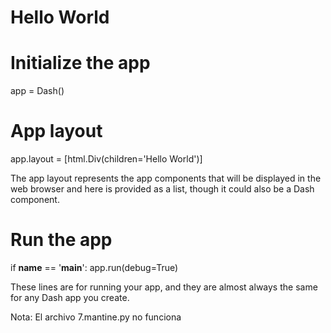# Hello World

# Initialize the app
app = Dash()

# App layout
app.layout = [html.Div(children='Hello World')]

The app layout represents the app components that will be displayed in the web browser and here is provided as a list, though it could also be a Dash component.

# Run the app
if __name__ == '__main__':
    app.run(debug=True)

These lines are for running your app, and they are almost always the same for any Dash app you create.


Nota: El archivo 7.mantine.py no funciona